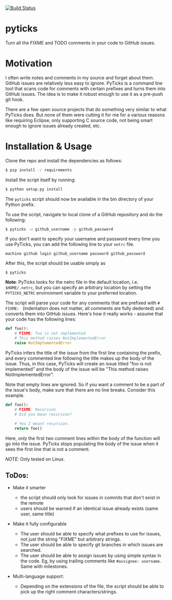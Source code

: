 [![Build Status](https://travis-ci.org/jaidevd/pyticks.svg?branch=master)](https://travis-ci.org/jaidevd/pyticks)
# pyticks
Turn all the FIXME and TODO comments in your code to GitHub issues.

Motivation
==========

I often write notes and comments in my source and forget about them. GitHub
issues are relatively less easy to ignore. PyTicks is a command line tool that
scans code for comments with certain prefixes and turns them into GitHub
issues. The idea is to make it robust enough to use it as a pre-push git hook.

There are a few open source projects that do something very similar to what
PyTicks does. But none of them were cutting it for me for a various reasons
like requiring Eclipse, only supporting C source code, not being smart enough
to ignore issues already created, etc.

Installation & Usage
====================

Clone the repo and install the dependencies as follows:

```bash
$ pip install -r requirements
```

Install the script itself by running:

```bash
$ python setup.py install
```

The `pyticks` script should now be available in the bin directory of your
Python prefix.

To use the script, navigate to local clone of a GitHub repository and do the
following:

```bash
$ pyticks -u github_username -p github_password
```

If you don't want to specify your username and password every time you
use PyTicks, you can add the following line to your `netrc` file.

```
machine github login github_username password github_password
```

After this, the script should be usable simply as

```
$ pyticks
```

**Note**: PyTicks looks for the netrc file in the default location, i.e.
`$HOME/.netrc`, but you can specify an arbitrary location by setting the
`PYTICKS_NETRC` environment variable to your preferred location.

The script will parse your code for any comments that are prefixed with
`# FIXME: ` (indentation does not matter, all comments are fully dedented) and
converts them into GitHub issues. Here's how it really works - assume that your
code has the following lines:

```python
def foo():
    # FIXME: foo is not implemented
    # This method raises NotImplementedError
    raise NotImplementedError
```

PyTicks infers the title of the issue from the first line containing the
prefix, and every commented line following the title makes up the body of the
issue. Thus, in this case, PyTicks will create an issue titled "foo is not
implemented" and the body of the issue will be "This method raises
NotImplementedError".

Note that empty lines are ignored. So if you want a comment to be a part of the
issue's body, make sure that there are no line breaks. Consider this example.

```python
def foo():
    # FIXME: Recursion
    # Did you mean recursion?
    
    # Yes I meant recursion.
    return foo()
```

Here, only the first two comment lines within the body of the function will go
into the issue. PyTicks stops populating the body of the issue when it sees the
first line that is not a comment.

*NOTE*: Only tested on Linux.

ToDos:
------

* Make it smarter
    - the script should only look for issues in commits that don't exist in the
    remote
    - users should be warned if an identical issue already exists (same user,
        same title)

* Make it fully configurable
    - The user should be able to specify what prefixes to use for issues, not
    just the string "FIXME" but arbitrary strings.
    - The user should be able to specify git branches in which issues are
        searched.
    - The user should be able to assign issues by using simple syntax in the
        code. Eg, by using trailing comments like `#assignee: username`. Same
        with milestones.

* Multi-language support:
    - Depending on the extensions of the file, the script should be able to
        pick up the right comment characters/strings.

